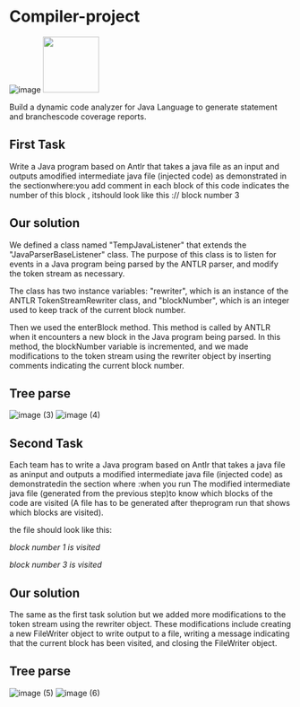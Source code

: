 # Compiler-project

![image](https://user-images.githubusercontent.com/66208099/228321510-fe7c31ba-4457-492e-903c-8d9eac02c895.png)
<img src="https://user-images.githubusercontent.com/66208099/228321606-a3da4b58-9947-433f-93f2-0b979ea62a56.png" width="100" height="100" />

Build a dynamic code analyzer for Java Language to generate statement and branchescode coverage reports.

## First Task

Write a Java program based on Antlr that takes a java file as an input and outputs amodified intermediate java file (injected code) as demonstrated in the sectionwhere:you add comment in each block of this code indicates the number of this block , itshould look like this :// block number 3

## Our solution 

We defined a class named "TempJavaListener" that extends the "JavaParserBaseListener" class. The purpose of this class is to listen for events in a Java program being parsed by the ANTLR parser, and modify the token stream as necessary.

The class has two instance variables: "rewriter", which is an instance of the ANTLR TokenStreamRewriter class, and "blockNumber", which is an integer used to keep track of the current block number.

Then we used the enterBlock method. This method is called by ANTLR when it encounters a new block in the Java program being parsed. In this method, the blockNumber variable is incremented, and we made modifications to the token stream using the rewriter object by inserting comments indicating the current block number.

## Tree parse 

![image (3)](https://user-images.githubusercontent.com/66208099/228323203-44f13b38-afde-40eb-8ec5-204739290e19.png)
![image (4)](https://user-images.githubusercontent.com/66208099/228323221-1c8d9471-7482-4da9-92c1-1892009dd7c1.png)



## Second Task

Each team has to write a Java program based on Antlr that takes a java file as aninput and outputs a modified intermediate java file (injected code) as demonstratedin the section where :when you run The modified intermediate java file (generated from the previous step)to know which blocks of the code are visited (A file has to be generated after theprogram run that shows which blocks are visited).

the file should look like this:

*block number 1 is visited*

*block number 3 is visited*

## Our solution 

The same as the first task solution but we added more modifications to the token stream using the rewriter object. These modifications include creating a new FileWriter object to write output to a file, writing a message indicating that the current block has been visited, and closing the FileWriter object.


## Tree parse 

![image (5)](https://user-images.githubusercontent.com/66208099/228323419-c1b28be1-5bd9-441a-9cf3-1f1d422028e7.png)
![image (6)](https://user-images.githubusercontent.com/66208099/228323422-031635e6-8ef4-45e1-b207-9622eb998f84.png)


